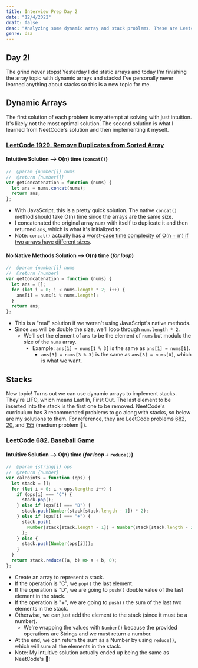 ```yaml
---
title: Interview Prep Day 2
date: "12/4/2022"
draft: false
desc: "Analyzing some dynamic array and stack problems. These are Leetcode problems 1929, 682, 20, and 155."
genre: dsa
---
```


## Day 2!

The grind never stops! Yesterday I did static arrays and today I'm finishing the array topic with dynamic arrays and stacks! I've personally never learned anything about stacks so this is a new topic for me.

## Dynamic Arrays

The first solution of each problem is my attempt at solving with just intuition. It's likely not the most optimal solution. The second solution is what I learned from NeetCode's solution and then implementing it myself.

### [LeetCode 1929. Remove Duplicates from Sorted Array](https://leetcode.com/problems/concatenation-of-array/)

#### Intuitive Solution --> O(n) time (`concat()`)

```javascript
//  @param {number[]} nums
//  @return {number[]}
var getConcatenation = function (nums) {
  let ans = nums.concat(nums);
  return ans;
};
```

- With JavaScript, this is a pretty quick solution. The native `concat()` method should take O(n) time since the arrays are the same size.
- I concatenated the original array `nums` with itself to duplicate it and then returned `ans`, which is what it's initialized to.
- Note: `concat()` actually has a [worst-case time complexity of O(n + m) if two arrays have different sizes](<https://medium.com/@ashfaqueahsan61/time-complexities-of-common-array-operations-in-javascript-c11a6a65a168#:~:text=Lastly%2C%20I%20want%20to%20talk%20a%20little%20bit%20about%20the%20Array.concat()%20method.>).

#### No Native Methods Solution --> O(n) time (_for loop_)

```javascript
//  @param {number[]} nums
//  @return {number}
var getConcatenation = function (nums) {
  let ans = [];
  for (let i = 0; i < nums.length * 2; i++) {
    ans[i] = nums[i % nums.length];
  }
  return ans;
};
```

- This is a "real" solution if we weren't using JavaScript's native methods.
- Since `ans` will be double the size, we'll loop through `num.length * 2`.
  - We'll set the element of `ans` to be the element of `nums` but modulo the size of the `nums` array.
    - Example: `ans[1] = nums[1 % 3]` is the same as `ans[1] = nums[1]`.
      - `ans[3] = nums[3 % 3]` is the same as `ans[3] = nums[0]`, which is what we want.

## Stacks

New topic! Turns out we can use dynamic arrays to implement stacks. They're LIFO, which means Last In, First Out. The last element to be inserted into the stack is the first one to be removed. NeetCode's curriculum has 3 recommended problems to go along with stacks, so below are my solutions to them. For reference, they are LeetCode problems [682](https://leetcode.com/problems/baseball-game/), [20](https://leetcode.com/problems/valid-parentheses/), and [155](https://leetcode.com/problems/min-stack/) (medium problem :eyes:).

### [LeetCode 682. Baseball Game](https://leetcode.com/problems/baseball-game/)

#### Intuitive Solution --> O(n) time (_for loop_ + `reduce()`)

```javascript
//  @param {string[]} ops
//  @return {number}
var calPoints = function (ops) {
  let stack = [];
  for (let i = 0; i < ops.length; i++) {
    if (ops[i] === "C") {
      stack.pop();
    } else if (ops[i] === "D") {
      stack.push(Number(stack[stack.length - 1]) * 2);
    } else if (ops[i] === "+") {
      stack.push(
        Number(stack[stack.length - 1]) + Number(stack[stack.length - 2])
      );
    } else {
      stack.push(Number(ops[i]));
    }
  }
  return stack.reduce((a, b) => a + b, 0);
};
```

- Create an array to represent a stack.
- If the operation is "C", we `pop()` the last element.
- If the operation is "D", we are going to `push()` double value of the last element in the stack.
- If the operation is "+", we are going to `push()` the sum of the last two elements in the stack.
- Otherwise, we can just add the element to the stack (since it must be a number).
  - We're wrapping the values with `Number()` because the provided operations are Strings and we must return a number.
- At the end, we can return the sum as a Number by using `reduce()`, which will sum all the elements in the stack.
- Note: My intuitive solution actually ended up being the same as NeetCode's :partying_face:!